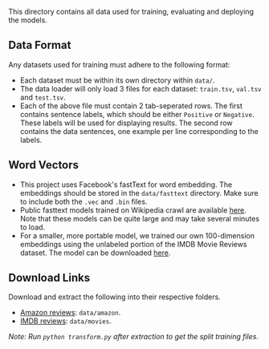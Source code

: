 This directory contains all data used for training, evaluating and deploying the models.

## Data Format
Any datasets used for training must adhere to the following format:
- Each dataset must be within its own directory within `data/`.
- The data loader will only load 3 files for each dataset: `train.tsv`, `val.tsv` and `test.tsv`.
- Each of the above file must contain 2 tab-seperated rows. The first contains sentence labels, which should be either `Positive` or `Negative`. These labels will be used for displaying results. The second row contains the data sentences, one example per line corresponding to the labels.

## Word Vectors
- This project uses Facebook's fastText for word embedding. The embeddings should be stored in the `data/fasttext` directory. Make sure to include both the `.vec` and `.bin` files.
- Public fasttext models trained on Wikipedia crawl are available [here](https://github.com/facebookresearch/fastText/blob/master/pretrained-vectors.md). Note that these models can be quite large and may take several minutes to load.
- For a smaller, more portable model, we trained our own 100-dimension embeddings using the unlabeled portion of the IMDB Movie Reviews dataset. The model can be downloaded [here](https://drive.google.com/file/d/0B9hSrQl6_TSdZGdCSVBobFIxNTQ/view?usp=sharing).

## Download Links
Download and extract the following into their respective folders.
- [Amazon reviews](https://www.kaggle.com/bittlingmayer/amazonreviews): `data/amazon`.
- [IMDB reviews](http://ai.stanford.edu/~amaas/data/sentiment/): `data/movies`.

*Note: Run `python transform.py` after extraction to get the split training files.*
